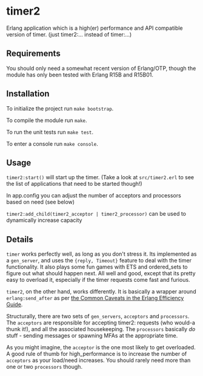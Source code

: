 timer2
======

Erlang application which is a high(er) performance and API compatible version of timer.
(just timer2:... instead of timer:...)


Requirements
------------

You should only need a somewhat recent version of Erlang/OTP, though the module
has only been tested with Erlang R15B and R15B01.


Installation
------------

To initialize the project run `make bootstrap`.

To compile the module run `make`.

To run the unit tests run `make test`.

To enter a console run `make console`.


Usage
-----

`timer2:start()` will start up the timer. (Take a look at `src/timer2.erl` to see the list of applications that need to be started though!)

In app.config you can adjust the number of acceptors and processors based on need (see below)

`timer2:add_child(timer2_acceptor | timer2_processor)` can be used to dynamically increase capacity



Details
-------

`timer` works perfectly well, as long as you don't stress it.  Its implemented as a `gen_server`,
and uses the `{reply, Timeout}` feature to deal with the timer functionality.  It also plays some
fun games with ETS and ordered_sets to figure out what should happen next. All well and good, except that its
pretty easy to overload it, especially if the timer requests come fast and furious.

`timer2`, on the other hand, works differently.  It is basically a wrapper around `erlang:send_after` 
as per [the Common Caveats in the Erlang Efficiency Guide](http://www.erlang.org/doc/efficiency_guide/commoncaveats.html#id61120).

Structurally, there are two sets of `gen_servers`, `acceptors` and `processors`.  The `acceptors` are responsible
for accepting timer2: requests (who would-a thunk it!), and all the associated housekeeping.  The `processors` 
basically _do_ stuff - sending messages or spawning MFAs at the appropriate time.

As you might imagine, the `acceptor` is the one most likely to get overloaded.  A good rule of thumb for high_performance 
is to increase the number of `acceptors` as your load/need increases. 
You should rarely need more than one or two `processors` though.
